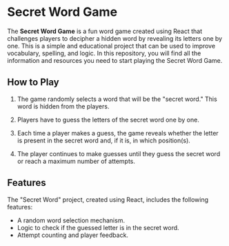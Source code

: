 # Secret Word Game

The **Secret Word Game** is a fun word game created using React that challenges players to decipher a hidden word by revealing its letters one by one. This is a simple and educational project that can be used to improve vocabulary, spelling, and logic. In this repository, you will find all the information and resources you need to start playing the Secret Word Game.

## How to Play

1. The game randomly selects a word that will be the "secret word." This word is hidden from the players.

2. Players have to guess the letters of the secret word one by one.

3. Each time a player makes a guess, the game reveals whether the letter is present in the secret word and, if it is, in which position(s).

4. The player continues to make guesses until they guess the secret word or reach a maximum number of attempts.


## Features

The "Secret Word" project, created using React, includes the following features:

- A random word selection mechanism.
- Logic to check if the guessed letter is in the secret word.
- Attempt counting and player feedback.


